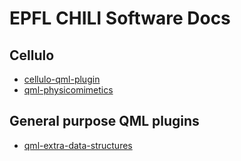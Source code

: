 EPFL CHILI Software Docs
========================

Cellulo
-------

  - [cellulo-qml-plugin](doc/cellulo-qml-plugin/doc/index.html)
  - [qml-physicomimetics](doc/qml-physicomimetics/doc/index.html)

General purpose QML plugins
---------------------------

  - [qml-extra-data-structures](doc/qml-extra-data-structures/doc/index.html)
